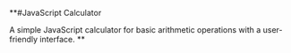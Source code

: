 **#JavaScript Calculator

A simple JavaScript calculator for basic arithmetic operations with a user-friendly interface.
**
